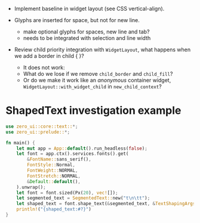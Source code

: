 * Implement baseline in widget layout (see CSS vertical-align).
* Glyphs are inserted for space, but not for new line.
   - make optional glyphs for spaces, new line and tab?
    - needs to be integrated with selection and line width

* Review child priority integration with `WidgetLayout`, what happens when we add a border in child { }?
   - It does not work:
    - What do we lose if we remove `child_border` and `child_fill`?
    - Or do we make it work like an *anonymous* container widget, `WidgetLayout::with_widget_child` in `new_child_context`? 


# ShapedText investigation example
```Rust
use zero_ui::core::text::*;
use zero_ui::prelude::*;

fn main() {
    let mut app = App::default().run_headless(false);
    let font = app.ctx().services.fonts().get(
        &FontName::sans_serif(),
        FontStyle::Normal,
        FontWeight::NORMAL,
        FontStretch::NORMAL,
        &Default::default(),
    ).unwrap();
    let font = font.sized(Px(20), vec![]);
    let segmented_text = SegmentedText::new("t\n\tt");
    let shaped_text = font.shape_text(&segmented_text, &TextShapingArgs::default());
    println!("{shaped_text:#?}")
}
```